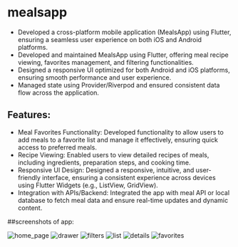 # mealsapp

- Developed a cross-platform mobile application (MealsApp) using Flutter, ensuring a seamless user experience on both iOS and Android platforms.
- Developed and maintained MealsApp using Flutter, offering meal recipe viewing, favorites management, and filtering functionalities.
- Designed a responsive UI optimized for both Android and iOS platforms, ensuring smooth performance and user experience.
- Managed state using Provider/Riverpod and ensured consistent data flow across the application.

## Features:
- Meal Favorites Functionality: Developed functionality to allow users to add meals to a favorite list and manage it effectively, ensuring quick access to preferred meals.
- Recipe Viewing: Enabled users to view detailed recipes of meals, including ingredients, preparation steps, and cooking time.
- Responsive UI Design: Designed a responsive, intuitive, and user-friendly interface, ensuring a consistent experience across devices using Flutter Widgets (e.g., ListView, GridView).
- Integration with APIs/Backend: Integrated the app with meal API or local database to fetch meal data and ensure real-time updates and dynamic content.

##screenshots of app:

![home_page](https://github.com/user-attachments/assets/ec426981-7d1c-49de-bb7d-9467f6f45951)  ![drawer](https://github.com/user-attachments/assets/74fff234-1dc3-442f-95f3-15498be3359d)  ![filters](https://github.com/user-attachments/assets/e817af79-d160-4124-8165-0ef87a9fef7e)  ![list](https://github.com/user-attachments/assets/adfc5ad4-b53b-484d-a513-315555bd1b74)  ![details](https://github.com/user-attachments/assets/81012d87-d355-4ac0-bdc1-b1cca64db78c)  ![favorites](https://github.com/user-attachments/assets/44f08508-3036-48da-a06e-bb0f139c45c6)















